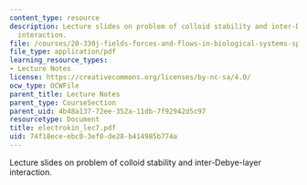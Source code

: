 ```yaml
---
content_type: resource
description: Lecture slides on problem of colloid stability and inter-Debye-layer
  interaction.
file: /courses/20-330j-fields-forces-and-flows-in-biological-systems-spring-2007/74f18eceebc03ef0de28b414985b774a_electrokin_lec7.pdf
file_type: application/pdf
learning_resource_types:
- Lecture Notes
license: https://creativecommons.org/licenses/by-nc-sa/4.0/
ocw_type: OCWFile
parent_title: Lecture Notes
parent_type: CourseSection
parent_uid: 4b48a137-72ee-352a-11db-7f92942d5c97
resourcetype: Document
title: electrokin_lec7.pdf
uid: 74f18ece-ebc0-3ef0-de28-b414985b774a
---
```

Lecture slides on problem of colloid stability and inter-Debye-layer interaction.